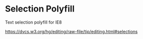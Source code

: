 # Selection Polyfill

Text selection polyfill for IE8

https://dvcs.w3.org/hg/editing/raw-file/tip/editing.html#selections
